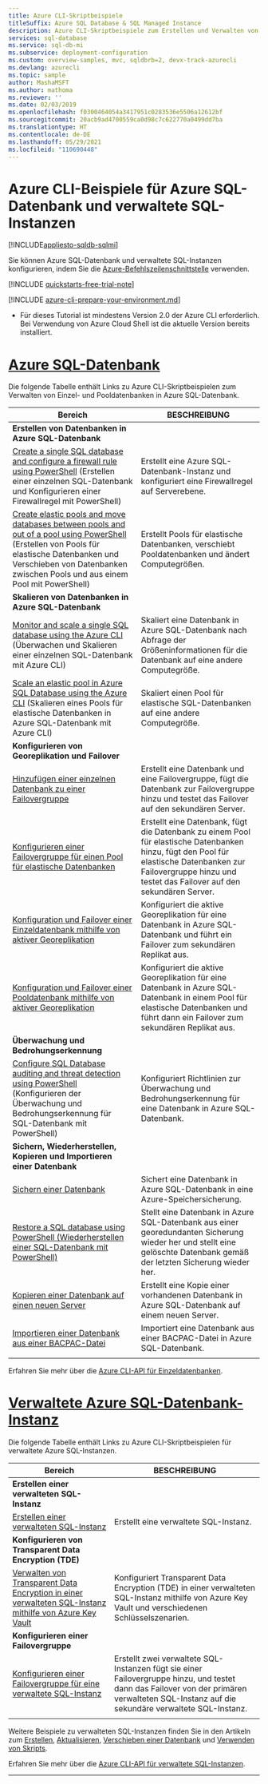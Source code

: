 ```yaml
---
title: Azure CLI-Skriptbeispiele
titleSuffix: Azure SQL Database & SQL Managed Instance
description: Azure CLI-Skriptbeispiele zum Erstellen und Verwalten von Azure SQL-Datenbank und verwalteten Azure SQL-Instanzen
services: sql-database
ms.service: sql-db-mi
ms.subservice: deployment-configuration
ms.custom: overview-samples, mvc, sqldbrb=2, devx-track-azurecli
ms.devlang: azurecli
ms.topic: sample
author: MashaMSFT
ms.author: mathoma
ms.reviewer: ''
ms.date: 02/03/2019
ms.openlocfilehash: f0300464054a3417951c0283536e5506a12612bf
ms.sourcegitcommit: 20acb9ad4700559ca0d98c7c622770a0499dd7ba
ms.translationtype: HT
ms.contentlocale: de-DE
ms.lasthandoff: 05/29/2021
ms.locfileid: "110690448"
---
```

# <a name="azure-cli-samples-for-azure-sql-database-and-sql-managed-instance"></a>Azure CLI-Beispiele für Azure SQL-Datenbank und verwaltete SQL-Instanzen 
 
[!INCLUDE[appliesto-sqldb-sqlmi](../includes/appliesto-sqldb-sqlmi.md)]

Sie können Azure SQL-Datenbank und verwaltete SQL-Instanzen konfigurieren, indem Sie die <a href="/cli/azure">Azure-Befehlszeilenschnittstelle</a> verwenden.

[!INCLUDE [quickstarts-free-trial-note](../../../includes/quickstarts-free-trial-note.md)]

[!INCLUDE [azure-cli-prepare-your-environment.md](../../../includes/azure-cli-prepare-your-environment.md)]

 - Für dieses Tutorial ist mindestens Version 2.0 der Azure CLI erforderlich. Bei Verwendung von Azure Cloud Shell ist die aktuelle Version bereits installiert.

# <a name="azure-sql-database"></a>[Azure SQL-Datenbank](#tab/single-database)

Die folgende Tabelle enthält Links zu Azure CLI-Skriptbeispielen zum Verwalten von Einzel- und Pooldatenbanken in Azure SQL-Datenbank. 

|Bereich|BESCHREIBUNG|
|---|---|
|**Erstellen von Datenbanken in Azure SQL-Datenbank**||
| [Create a single SQL database and configure a firewall rule using PowerShell](scripts/create-and-configure-database-cli.md) (Erstellen einer einzelnen SQL-Datenbank und Konfigurieren einer Firewallregel mit PowerShell) | Erstellt eine Azure SQL-Datenbank-Instanz und konfiguriert eine Firewallregel auf Serverebene. |
| [Create elastic pools and move databases between pools and out of a pool using PowerShell](scripts/move-database-between-elastic-pools-cli.md) (Erstellen von Pools für elastische Datenbanken und Verschieben von Datenbanken zwischen Pools und aus einem Pool mit PowerShell) | Erstellt Pools für elastische Datenbanken, verschiebt Pooldatenbanken und ändert Computegrößen. |
|**Skalieren von Datenbanken in Azure SQL-Datenbank**||
| [Monitor and scale a single SQL database using the Azure CLI](scripts/monitor-and-scale-database-cli.md) (Überwachen und Skalieren einer einzelnen SQL-Datenbank mit Azure CLI) | Skaliert eine Datenbank in Azure SQL-Datenbank nach Abfrage der Größeninformationen für die Datenbank auf eine andere Computegröße. |
| [Scale an elastic pool in Azure SQL Database using the Azure CLI](scripts/scale-pool-cli.md) (Skalieren eines Pools für elastische Datenbanken in Azure SQL-Datenbank mit Azure CLI) | Skaliert einen Pool für elastische SQL-Datenbanken auf eine andere Computegröße. |
|**Konfigurieren von Georeplikation und Failover**||
| [Hinzufügen einer einzelnen Datenbank zu einer Failovergruppe](scripts/add-database-to-failover-group-cli.md)| Erstellt eine Datenbank und eine Failovergruppe, fügt die Datenbank zur Failovergruppe hinzu und testet das Failover auf den sekundären Server. |
| [Konfigurieren einer Failovergruppe für einen Pool für elastische Datenbanken](../../sql-database/scripts/sql-database-add-elastic-pool-to-failover-group-cli.md) | Erstellt eine Datenbank, fügt die Datenbank zu einem Pool für elastische Datenbanken hinzu, fügt den Pool für elastische Datenbanken zur Failovergruppe hinzu und testet das Failover auf den sekundären Server. |
| [Konfiguration und Failover einer Einzeldatenbank mithilfe von aktiver Georeplikation](../../sql-database/scripts/sql-database-setup-geodr-and-failover-database-cli.md)| Konfiguriert die aktive Georeplikation für eine Datenbank in Azure SQL-Datenbank und führt ein Failover zum sekundären Replikat aus. |
| [Konfiguration und Failover einer Pooldatenbank mithilfe von aktiver Georeplikation](../../sql-database/scripts/sql-database-setup-geodr-and-failover-pool-cli.md)| Konfiguriert die aktive Georeplikation für eine Datenbank in Azure SQL-Datenbank in einem Pool für elastische Datenbanken und führt dann ein Failover zum sekundären Replikat aus. |
| **Überwachung und Bedrohungserkennung** |
| [Configure SQL Database auditing and threat detection using PowerShell](../../sql-database/scripts/sql-database-auditing-and-threat-detection-cli.md) (Konfigurieren der Überwachung und Bedrohungserkennung für SQL-Datenbank mit PowerShell)| Konfiguriert Richtlinien zur Überwachung und Bedrohungserkennung für eine Datenbank in Azure SQL-Datenbank. |
| **Sichern, Wiederherstellen, Kopieren und Importieren einer Datenbank**||
| [Sichern einer Datenbank](../../sql-database/scripts/sql-database-backup-database-cli.md)| Sichert eine Datenbank in Azure SQL-Datenbank in eine Azure-Speichersicherung. |
| [Restore a SQL database using PowerShell (Wiederherstellen einer SQL-Datenbank mit PowerShell)](../../sql-database/scripts/sql-database-restore-database-cli.md)| Stellt eine Datenbank in Azure SQL-Datenbank aus einer georedundanten Sicherung wieder her und stellt eine gelöschte Datenbank gemäß der letzten Sicherung wieder her. |
| [Kopieren einer Datenbank auf einen neuen Server](../../sql-database/scripts/sql-database-copy-database-to-new-server-cli.md) | Erstellt eine Kopie einer vorhandenen Datenbank in Azure SQL-Datenbank auf einem neuen Server. |
| [Importieren einer Datenbank aus einer BACPAC-Datei](../../sql-database/scripts/sql-database-import-from-bacpac-cli.md)| Importiert eine Datenbank aus einer BACPAC-Datei in Azure SQL-Datenbank. |
|||

Erfahren Sie mehr über die [Azure CLI-API für Einzeldatenbanken](single-database-manage.md#the-azure-cli).

# <a name="azure-sql-managed-instance"></a>[Verwaltete Azure SQL-Datenbank-Instanz](#tab/managed-instance)

Die folgende Tabelle enthält Links zu Azure CLI-Skriptbeispielen für verwaltete Azure SQL-Instanzen.

|Bereich|BESCHREIBUNG|
|---|---|
| **Erstellen einer verwalteten SQL-Instanz**||
| [Erstellen einer verwalteten SQL-Instanz](../../sql-database/scripts/sql-database-create-configure-managed-instance-cli.md)| Erstellt eine verwaltete SQL-Instanz. |
| **Konfigurieren von Transparent Data Encryption (TDE)**||
| [Verwalten von Transparent Data Encryption in einer verwalteten SQL-Instanz mithilfe von Azure Key Vault](../../sql-database/scripts/transparent-data-encryption-byok-sql-managed-instance-cli.md)| Konfiguriert Transparent Data Encryption (TDE) in einer verwalteten SQL-Instanz mithilfe von Azure Key Vault und verschiedenen Schlüsselszenarien. |
|**Konfigurieren einer Failovergruppe**||
| [Konfigurieren einer Failovergruppe für eine verwaltete SQL-Instanz](../../sql-database/scripts/sql-database-add-managed-instance-to-failover-group-cli.md) | Erstellt zwei verwaltete SQL-Instanzen fügt sie einer Failovergruppe hinzu, und testet dann das Failover von der primären verwalteten SQL-Instanz auf die sekundäre verwaltete SQL-Instanz. |
|||

Weitere Beispiele zu verwalteten SQL-Instanzen finden Sie in den Artikeln zum [Erstellen](/archive/blogs/sqlserverstorageengine/create-azure-sql-managed-instance-using-azure-cli), [Aktualisieren](/archive/blogs/sqlserverstorageengine/modify-azure-sql-database-managed-instance-using-azure-cli), [Verschieben einer Datenbank](/archive/blogs/sqlserverstorageengine/cross-instance-point-in-time-restore-in-azure-sql-database-managed-instance) und [Verwenden von Skripts](https://medium.com/azure-sqldb-managed-instance/working-with-sql-managed-instance-using-azure-cli-611795fe0b44).

Erfahren Sie mehr über die [Azure CLI-API für verwaltete SQL-Instanzen](../managed-instance/api-references-create-manage-instance.md#azure-cli-create-and-configure-managed-instances).

---